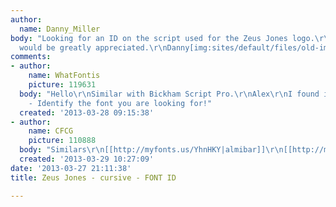 ```yaml
---
author:
  name: Danny_Miller
body: "Looking for an ID on the script used for the Zeus Jones logo.\r\n\r\nAny help
  would be greatly appreciated.\r\nDanny[img:sites/default/files/old-images/Zeus_5998.jpg]"
comments:
- author:
    name: WhatFontis
    picture: 119631
  body: "Hello\r\nSimilar with Bickham Script Pro.\r\nAlex\r\nI found it using: http://www.whatfontis.com
    - Identify the font you are looking for!"
  created: '2013-03-28 09:15:38'
- author:
    name: CFCG
    picture: 110888
  body: "Similars\r\n[[http://myfonts.us/YhnHKY|almibar]]\r\n[[http://myfonts.us/TaaZq9|quarzo]]"
  created: '2013-03-29 10:27:09'
date: '2013-03-27 21:11:38'
title: Zeus Jones - cursive - FONT ID

---
```

